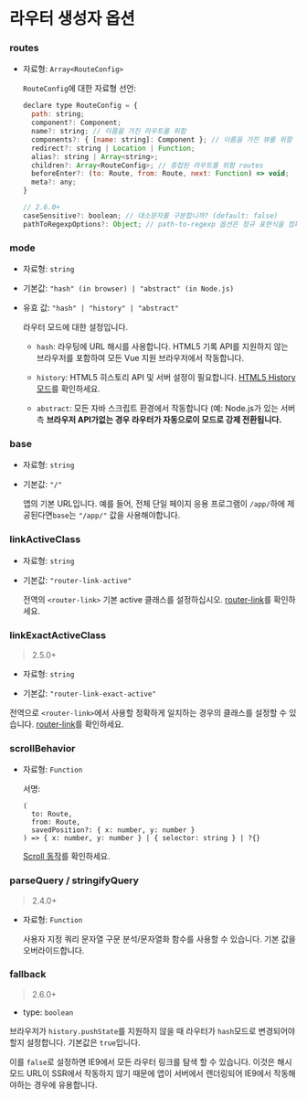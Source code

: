 # 라우터 생성자 옵션

### routes

- 자료형: `Array<RouteConfig>`

  `RouteConfig`에 대한 자료형 선언:

  ``` js
  declare type RouteConfig = {
    path: string;
    component?: Component;
    name?: string; // 이름을 가진 라우트를 위함
    components?: { [name: string]: Component }; // 이름을 가진 뷰를 위함
    redirect?: string | Location | Function;
    alias?: string | Array<string>;
    children?: Array<RouteConfig>; // 중첩된 라우트를 위함 routes
    beforeEnter?: (to: Route, from: Route, next: Function) => void;
    meta?: any;
  }

  // 2.6.0+
  caseSensitive?: boolean; // 대소문자를 구분합니까? (default: false)
  pathToRegexpOptions?: Object; // path-to-regexp 옵션은 정규 표현식을 컴파일합니다.
  ```

### mode

- 자료형: `string`

- 기본값: `"hash" (in browser) | "abstract" (in Node.js)`

- 유효 값: `"hash" | "history" | "abstract"`

  라우터 모드에 대한 설정입니다.

  - `hash`: 라우팅에 URL 해시를 사용합니다. HTML5 기록 API를 지원하지 않는 브라우저를 포함하여 모든 Vue 지원 브라우저에서 작동합니다.

  - `history`: HTML5 히스토리 API 및 서버 설정이 필요합니다. [HTML5 History 모드](../essentials/history-mode.md)를 확인하세요.

  - `abstract`:   모든 자바 스크립트 환경에서 작동합니다 (예: Node.js가 있는 서버 측 **브라우저 API가없는 경우 라우터가 자동으로이 모드로 강제 전환됩니다.**

### base

- 자료형: `string`

- 기본값: `"/"`

  앱의 기본 URL입니다. 예를 들어, 전체 단일 페이지 응용 프로그램이 `/app/`하에 제공된다면`base`는 `"/app/"` 값을 사용해야합니다.

### linkActiveClass

- 자료형: `string`

- 기본값: `"router-link-active"`

  전역의 `<router-link>` 기본 active 클래스를 설정하십시오. [router-link](router-link.md)를 확인하세요.

### linkExactActiveClass

> 2.5.0+

- 자료형: `string`

- 기본값: `"router-link-exact-active"`

 전역으로 `<router-link>`에서 사용할  정확하게 일치하는 경우의 클래스를 설정할 수 있습니다. [router-link](router-link.md)를 확인하세요.

### scrollBehavior

- 자료형: `Function`

  서명:

  ```
  (
    to: Route,
    from: Route,
    savedPosition?: { x: number, y: number }
  ) => { x: number, y: number } | { selector: string } | ?{}
  ```

  [Scroll 동작](../advanced/scroll-behavior.md)를 확인하세요.

### parseQuery / stringifyQuery

> 2.4.0+

- 자료형: `Function`

  사용자 지정 쿼리 문자열 구문 분석/문자열화 함수를 사용할 수 있습니다. 기본 값을 오버라이드합니다.

### fallback

  > 2.6.0+

  - type: `boolean`

   브라우저가 `history.pushState`를 지원하지 않을 때 라우터가 `hash`모드로 변경되어야할지 설정합니다. 기본값은 `true`입니다.

   이를 `false`로 설정하면 IE9에서 모든 라우터 링크를 탐색 할 수 있습니다. 이것은 해시모드 URL이 SSR에서 작동하지 않기 때문에 앱이 서버에서 렌더링되어 IE9에서 작동해야하는 경우에 유용합니다.
